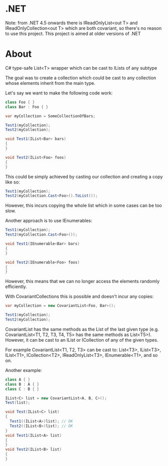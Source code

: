 # .NET
Note: from .NET 4.5 onwards there is IReadOnlyList\<out T> and IReadOnlyCollection\<out T> which are both covariant, so there's no reason to use this project. This project is aimed at older versions of .NET

# About
C# type-safe List\<T> wrapper which can be cast to ILists of any subtype

The goal was to create a collection which could be cast to any collection whose elements inherit from the main type.

Let's say we want to make the following code work:

```C#
class Foo { }
class Bar : Foo { }

var myCollection = SomeCollectionOfBars;

Test1(myCollection);
Test2(myCollection);

void Test1(IList<Bar> bars)
{
}

void Test2(IList<Foo> foos)
{
}
```

This could be simply achieved by casting our collection and creating a copy like so:

```C#
Test1(myCollection);
Test2(myCollection.Cast<Foo>().ToList());
```

However, this incurs copying the whole list which in some cases can be too slow.

Another approach is to use IEnumerables:

```C#
Test1(myCollection);
Test2(myCollection.Cast<Foo>());

void Test1(IEnumerable<Bar> bars)
{
}

void Test2(IEnumerable<Foo> foos)
{
}
```

However, this means that we can no longer access the elements randomly efficiently.

With CovariantCollections this is possible and doesn't incur any copies:

```C#
var myCollection = new CovariantList<Foo, Bar>();

Test1(myCollection);
Test2(myCollection);
```

CovariantList has the same methods as the List of the last given type (e.g. CovariantList\<T1, T2, T3, T4, T5> has the same methods as List\<T5>). However, it can be cast to an IList or ICollection of any of the given types.

For example CovariantList\<T1, T2, T3> can be cast to:
List\<T3>, IList\<T3>, IList\<T1>, ICollection\<T2>, IReadOnlyList\<T3>, IEnumerable\<T1>, and so on.

Another example:
```C#
class A { }
class B : A { }
class C : B { }

IList<C> list = new CovariantList<A, B, C>();
Test(list);

void Test(IList<C> list)
{
  Test1((IList<A>)list); // OK
  Test2((IList<B>)list); // OK
}
void Test1(IList<A> list)
{
}
void Test2(IList<B> list)
{
}
```

